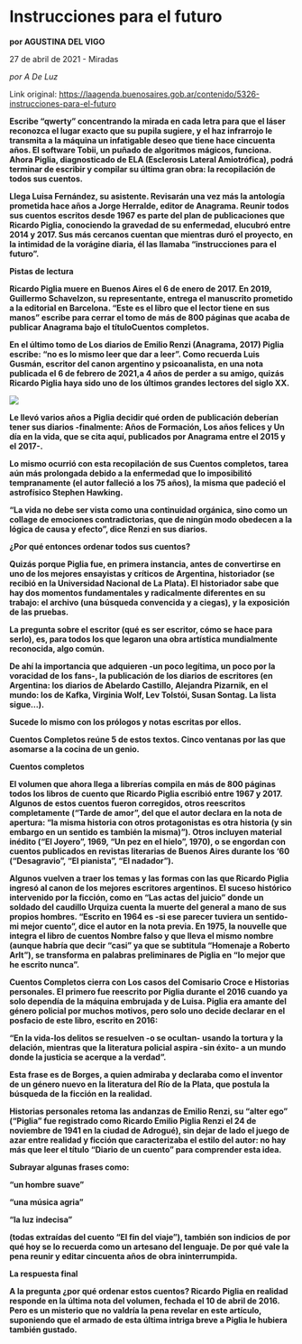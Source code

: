 # Instrucciones para el futuro

**por AGUSTINA DEL VIGO**

27 de abril de 2021 - Miradas

_por A De Luz_

Link original: https://laagenda.buenosaires.gob.ar/contenido/5326-instrucciones-para-el-futuro



**Escribe “qwerty” concentrando la mirada en cada letra para que el láser reconozca el lugar exacto que su pupila sugiere, y el haz infrarrojo le transmita a la máquina un infatigable deseo que tiene hace cincuenta años. El software Tobii, un puñado de algoritmos mágicos, funciona. Ahora Piglia, diagnosticado de ELA (Esclerosis Lateral Amiotrófica), podrá terminar de escribir y compilar su última gran obra: la recopilación de todos sus cuentos.**




**Llega Luisa Fernández, su asistente. Revisarán una vez más la antología prometida hace años a Jorge Herralde, editor de Anagrama. Reunir todos sus cuentos escritos desde 1967 es parte del plan de publicaciones que Ricardo Piglia, conociendo la gravedad de su enfermedad, elucubró entre 2014 y 2017. Sus más cercanos cuentan que mientras duró el proyecto, en la intimidad de la vorágine diaria, él las llamaba “instrucciones para el futuro”.**




**Pistas de lectura**




**Ricardo Piglia muere en Buenos Aires el 6 de enero de 2017. En 2019, Guillermo Schavelzon, su representante, entrega el manuscrito prometido a la editorial en Barcelona. “Este es el libro que el lector tiene en sus manos” escribe para cerrar el tomo de más de 800 páginas que acaba de publicar Anagrama bajo el títuloCuentos completos.**




**En el último tomo de Los diarios de Emilio Renzi (Anagrama, 2017) Piglia escribe: “no es lo mismo leer que dar a leer”. Como recuerda Luis Gusmán, escritor del canon argentino y psicoanalista, en una nota publicada el 6 de febrero de 2021,a 4 años de perder a su amigo, quizás Ricardo Piglia haya sido uno de los últimos grandes lectores del siglo XX.**




![](https://cdn.flowlikemusic.com/files/images/48078/015ac012-2a89-430e-9f6e-eacf6dc16957.jpeg)




**Le llevó varios años a Piglia decidir qué orden de publicación deberían tener sus diarios -finalmente: Años de Formación, Los años felices y Un día en la vida, que se cita aquí, publicados por Anagrama entre el 2015 y el 2017-.**




**Lo mismo ocurrió con esta recopilación de sus Cuentos completos, tarea aún más prolongada debido a la enfermedad que lo imposibilitó tempranamente (el autor falleció a los 75 años), la misma que padeció el astrofísico Stephen Hawking.**




**“La vida no debe ser vista como una continuidad orgánica, sino como un collage de emociones contradictorias, que de ningún modo obedecen a la lógica de causa y efecto”, dice Renzi en sus diarios.**




**¿Por qué entonces ordenar todos sus cuentos?**




**Quizás porque Piglia fue, en primera instancia, antes de convertirse en uno de los mejores ensayistas y críticos de Argentina, historiador (se recibió en la Universidad Nacional de La Plata). El historiador sabe que hay dos momentos fundamentales y radicalmente diferentes en su trabajo: el archivo (una búsqueda convencida y a ciegas), y la exposición de las pruebas.**




**La pregunta sobre el escritor (qué es ser escritor, cómo se hace para serlo), es, para todos los que legaron una obra artística mundialmente reconocida, algo común.**




**De ahí la importancia que adquieren -un poco legítima, un poco por la voracidad de los fans-, la publicación de los diarios de escritores (en Argentina: los diarios de Abelardo Castillo, Alejandra Pizarnik, en el mundo: los de Kafka, Virginia Wolf, Lev Tolstói, Susan Sontag. La lista sigue…).**




**Sucede lo mismo con los prólogos y notas escritas por ellos.**




**Cuentos Completos reúne 5 de estos textos. Cinco ventanas por las que asomarse a la cocina de un genio.**




**Cuentos completos**




**El volumen que ahora llega a librerías compila en más de 800 páginas todos los libros de cuento que Ricardo Piglia escribió entre 1967 y 2017. Algunos de estos cuentos fueron corregidos, otros reescritos completamente (“Tarde de amor”, del que el autor declara en la nota de apertura: “la misma historia con otros protagonistas es otra historia (y sin embargo en un sentido es también la misma)”). Otros incluyen material inédito (“El Joyero”, 1969, “Un pez en el hielo”, 1970), o se engordan con cuentos publicados en revistas literarias de Buenos Aires durante los ‘60 (“Desagravio”, “El pianista”, “El nadador”).**




**Algunos vuelven a traer los temas y las formas con las que Ricardo Piglia ingresó al canon de los mejores escritores argentinos. El suceso histórico intervenido por la ficción, como en “Las actas del juicio” donde un soldado del caudillo Urquiza cuenta la muerte del general a mano de sus propios hombres. “Escrito en 1964 es -si ese parecer tuviera un sentido- mi mejor cuento”, dice el autor en la nota previa. En 1975, la nouvelle que integra el libro de cuentos Nombre falso y que lleva el mismo nombre (aunque habría que decir “casi” ya que se subtitula “Homenaje a Roberto Arlt”), se transforma en palabras preliminares de Piglia en “lo mejor que he escrito nunca”.**




**Cuentos Completos cierra con Los casos del Comisario Croce e Historias personales. El primero fue reescrito por Piglia durante el 2016 cuando ya solo dependía de la máquina embrujada y de Luisa. Piglia era amante del género policial por muchos motivos, pero solo uno decide declarar en el posfacio de este libro, escrito en 2016:**




**“En la vida-los delitos se resuelven -o se ocultan- usando la tortura y la delación, mientras que la literatura policial aspira -sin éxito- a un mundo donde la justicia se acerque a la verdad”.**




**Esta frase es de Borges, a quien admiraba y declaraba como el inventor de un género nuevo en la literatura del Río de la Plata, que postula la búsqueda de la ficción en la realidad.**




**Historias personales retoma las andanzas de Emilio Renzi, su “alter ego” (“Piglia” fue registrado como Ricardo Emilio Piglia Renzi el 24 de noviembre de 1941 en la ciudad de Adrogué), sin dejar de lado el juego de azar entre realidad y ficción que caracterizaba el estilo del autor: no hay más que leer el título “Diario de un cuento” para comprender esta idea.**




**Subrayar algunas frases como:**




**“un hombre suave”**




**“una música agria”**




**“la luz indecisa”**




**(todas extraídas del cuento “El fin del viaje”), también son indicios de por qué hoy se lo recuerda como un artesano del lenguaje. De por qué vale la pena reunir y editar cincuenta años de obra ininterrumpida.**




**La respuesta final**




**A la pregunta ¿por qué ordenar estos cuentos? Ricardo Piglia en realidad responde en la última nota del volumen, fechada el 10 de abril de 2016. Pero es un misterio que no valdría la pena revelar en este artículo, suponiendo que el armado de esta última intriga breve a Piglia le hubiera también gustado.**



